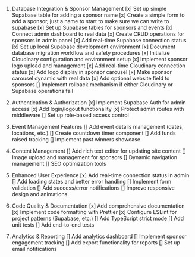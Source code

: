1. Database Integration & Sponsor Management
   [x] Set up simple Supabase table for adding a sponsor name
   [x] Create a simple form to add a sponsor, just a name to start to make sure we can write to supabase
   [x] Set up Supabase tables for sponsors and events
   [x] Connect admin dashboard to real data
   [x] Create CRUD operations for sponsors in admin panel
   [x] Add real-time Supabase connection status
   [x] Set up local Supabase development environment
   [x] Document database migration workflow and safety procedures
   [x] Initialize Cloudinary configuration and environment setup
   [x] Implement sponsor logo upload and management
   [x] Add real-time Cloudinary connection status
   [x] Add logo display in sponsor carousel
   [x] Make sponsor carousel dynamic with real data
   [x] Add optional website field to sponsors
   [] Implement rollback mechanism if either Cloudinary or Supabase operations fail

2. Authentication & Authorization
   [x] Implement Supabase Auth for admin access
   [x] Add login/logout functionality
   [x] Protect admin routes with middleware
   [] Set up role-based access control

3. Event Management Features
   [] Add event details management (dates, locations, etc.)
   [] Create countdown timer component
   [] Add funds raised tracking
   [] Implement past winners showcase

4. Content Management
   [] Add rich text editor for updating site content
   [] Image upload and management for sponsors
   [] Dynamic navigation management
   [] SEO optimization tools

5. Enhanced User Experience
   [x] Add real-time connection status in admin
   [] Add loading states and better error handling
   [] Implement form validation
   [] Add success/error notifications
   [] Improve responsive design and animations

6. Code Quality & Documentation
   [x] Add comprehensive documentation
   [x] Implement code formatting with Prettier
   [x] Configure ESLint for project patterns (Supabase, etc.)
   [] Add TypeScript strict mode
   [] Add unit tests
   [] Add end-to-end tests

7. Analytics & Reporting
   [] Add analytics dashboard
   [] Implement sponsor engagement tracking
   [] Add export functionality for reports
   [] Set up email notifications
